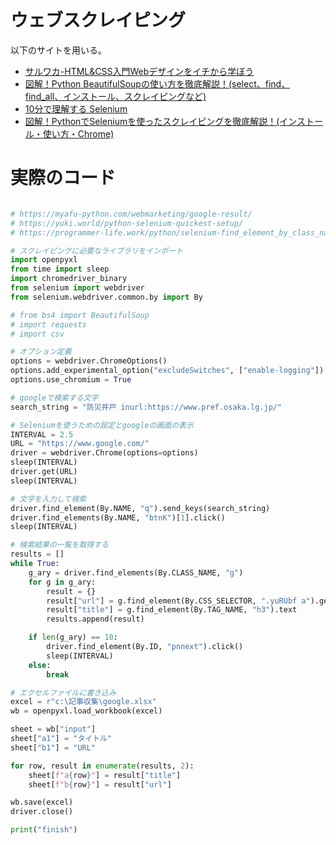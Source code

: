 # ウェブスクレイピング

以下のサイトを用いる。
- [サルワカ-HTML&CSS入門Webデザインをイチから学ぼう](https://saruwakakun.com/html-css/basic)
- [図解！Python BeautifulSoupの使い方を徹底解説！(select、find、find_all、インストール、スクレイピングなど)](https://ai-inter1.com/beautifulsoup_1/)
- [10分で理解する Selenium](https://qiita.com/Chanmoro/items/9a3c86bb465c1cce738a)
- [図解！PythonでSeleniumを使ったスクレイピングを徹底解説！(インストール・使い方・Chrome)](https://ai-inter1.com/python-selenium/)

# 実際のコード

```python

# https://myafu-python.com/webmarketing/google-result/
# https://yuki.world/python-selenium-quickest-setup/
# https://programmer-life.work/python/selenium-find_element_by_class_name-deprecated

# スクレイピングに必要なライブラリをインポート
import openpyxl
from time import sleep
import chromedriver_binary
from selenium import webdriver
from selenium.webdriver.common.by import By

# from bs4 import BeautifulSoup
# import requests
# import csv

# オプション定義
options = webdriver.ChromeOptions()
options.add_experimental_option("excludeSwitches", ["enable-logging"])
options.use_chromium = True

# googleで検索する文字
search_string = "防災井戸 inurl:https://www.pref.osaka.lg.jp/"

# Seleniumを使うための設定とgoogleの画面の表示
INTERVAL = 2.5
URL = "https://www.google.com/"
driver = webdriver.Chrome(options=options)
sleep(INTERVAL)
driver.get(URL)
sleep(INTERVAL)

# 文字を入力して検索
driver.find_element(By.NAME, "q").send_keys(search_string)
driver.find_elements(By.NAME, "btnK")[1].click()
sleep(INTERVAL)

# 検索結果の一覧を取得する
results = []
while True:
    g_ary = driver.find_elements(By.CLASS_NAME, "g")
    for g in g_ary:
        result = {}
        result["url"] = g.find_element(By.CSS_SELECTOR, ".yuRUbf a").get_attribute("href")
        result["title"] = g.find_element(By.TAG_NAME, "h3").text
        results.append(result)

    if len(g_ary) == 10:
        driver.find_element(By.ID, "pnnext").click()
        sleep(INTERVAL)
    else:
        break

# エクセルファイルに書き込み
excel = r"c:\記事収集\google.xlsx"
wb = openpyxl.load_workbook(excel)

sheet = wb["input"]
sheet["a1"] = "タイトル"
sheet["b1"] = "URL"

for row, result in enumerate(results, 2):
    sheet[f"a{row}"] = result["title"]
    sheet[f"b{row}"] = result["url"]

wb.save(excel)
driver.close()

print("finish")
```
